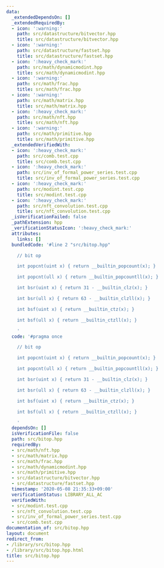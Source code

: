 ```yaml
---
data:
  _extendedDependsOn: []
  _extendedRequiredBy:
  - icon: ':warning:'
    path: src/datastructure/bitvector.hpp
    title: src/datastructure/bitvector.hpp
  - icon: ':warning:'
    path: src/datastructure/fastset.hpp
    title: src/datastructure/fastset.hpp
  - icon: ':heavy_check_mark:'
    path: src/math/dynamicmodint.hpp
    title: src/math/dynamicmodint.hpp
  - icon: ':warning:'
    path: src/math/frac.hpp
    title: src/math/frac.hpp
  - icon: ':warning:'
    path: src/math/matrix.hpp
    title: src/math/matrix.hpp
  - icon: ':heavy_check_mark:'
    path: src/math/nft.hpp
    title: src/math/nft.hpp
  - icon: ':warning:'
    path: src/math/primitive.hpp
    title: src/math/primitive.hpp
  _extendedVerifiedWith:
  - icon: ':heavy_check_mark:'
    path: src/comb.test.cpp
    title: src/comb.test.cpp
  - icon: ':heavy_check_mark:'
    path: src/inv_of_formal_power_series.test.cpp
    title: src/inv_of_formal_power_series.test.cpp
  - icon: ':heavy_check_mark:'
    path: src/modint.test.cpp
    title: src/modint.test.cpp
  - icon: ':heavy_check_mark:'
    path: src/nft_convolution.test.cpp
    title: src/nft_convolution.test.cpp
  _isVerificationFailed: false
  _pathExtension: hpp
  _verificationStatusIcon: ':heavy_check_mark:'
  attributes:
    links: []
  bundledCode: '#line 2 "src/bitop.hpp"

    // bit op

    int popcnt(uint x) { return __builtin_popcount(x); }

    int popcnt(ull x) { return __builtin_popcountll(x); }

    int bsr(uint x) { return 31 - __builtin_clz(x); }

    int bsr(ull x) { return 63 - __builtin_clzll(x); }

    int bsf(uint x) { return __builtin_ctz(x); }

    int bsf(ull x) { return __builtin_ctzll(x); }

    '
  code: '#pragma once

    // bit op

    int popcnt(uint x) { return __builtin_popcount(x); }

    int popcnt(ull x) { return __builtin_popcountll(x); }

    int bsr(uint x) { return 31 - __builtin_clz(x); }

    int bsr(ull x) { return 63 - __builtin_clzll(x); }

    int bsf(uint x) { return __builtin_ctz(x); }

    int bsf(ull x) { return __builtin_ctzll(x); }

    '
  dependsOn: []
  isVerificationFile: false
  path: src/bitop.hpp
  requiredBy:
  - src/math/nft.hpp
  - src/math/matrix.hpp
  - src/math/frac.hpp
  - src/math/dynamicmodint.hpp
  - src/math/primitive.hpp
  - src/datastructure/bitvector.hpp
  - src/datastructure/fastset.hpp
  timestamp: '2020-05-08 21:35:33+09:00'
  verificationStatus: LIBRARY_ALL_AC
  verifiedWith:
  - src/modint.test.cpp
  - src/nft_convolution.test.cpp
  - src/inv_of_formal_power_series.test.cpp
  - src/comb.test.cpp
documentation_of: src/bitop.hpp
layout: document
redirect_from:
- /library/src/bitop.hpp
- /library/src/bitop.hpp.html
title: src/bitop.hpp
---
```

